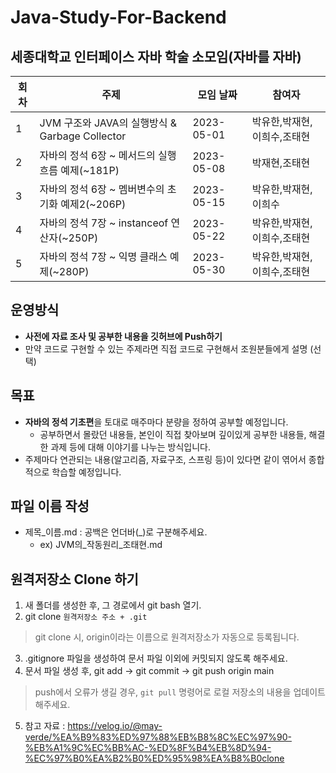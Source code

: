 # Java-Study-For-Backend
## 세종대학교 인터페이스 자바 학술 소모임(자바를 자바)

| 회차  | 주제                                     | 모임 날짜      | 참여자             |
|-----|----------------------------------------|------------|-----------------|
| 1   | JVM 구조와 JAVA의 실행방식 & Garbage Collector | 2023-05-01 | 박유한,박재현,이희수,조태현 |
| 2   | 자바의 정석 6장 ~ 메서드의 실행흐름 예제(~181P)        | 2023-05-08 | 박재현,조태현         |
| 3   | 자바의 정석 6장 ~ 멤버변수의 초기화 예제2(~206P)       | 2023-05-15 | 박유한,박재현,이희수     |
| 4   | 자바의 정석 7장 ~ instanceof 연산자(~250P)      | 2023-05-22 | 박유한,박재현,이희수,조태현 |
| 5   | 자바의 정석 7장 ~ 익명 클래스 예제(~280P)           | 2023-05-30 | 박유한,박재현,이희수,조태현 |

## 운영방식
- **사전에 자료 조사 및 공부한 내용을 깃허브에 Push하기**
- 만약 코드로 구현할 수 있는 주제라면 직접 코드로 구현해서 조원분들에게 설명 (선택)

## 목표
- **자바의 정석 기초편**을 토대로 매주마다 분량을 정하여 공부할 예정입니다.
  - 공부하면서 몰랐던 내용들, 본인이 직접 찾아보며 깊이있게 공부한 내용들, 해결한 과제 등에 대해 이야기를 나누는 방식입니다.
- 주제마다 연관되는 내용(알고리즘, 자료구조, 스프링 등)이 있다면 같이 엮어서 종합적으로 학습할 예정입니다.

## 파일 이름 작성
- 제목_이름.md : 공백은 언더바(_)로 구분해주세요.
    - ex) JVM의_작동원리_조태현.md 

## 원격저장소 Clone 하기
1. 새 폴더를 생성한 후, 그 경로에서 git bash 열기.
2. git clone `원격저장소 주소 + .git`
> git clone 시, origin이라는 이름으로 원격저장소가 자동으로 등록됩니다.
3. .gitignore 파일을 생성하여 문서 파일 이외에 커밋되지 않도록 해주세요.
4. 문서 파일 생성 후, git add -> git commit -> git push origin main
> push에서 오류가 생길 경우, `git pull` 명령어로 로컬 저장소의 내용을 업데이트 해주세요.
5. 참고 자료 : https://velog.io/@may-verde/%EA%B9%83%ED%97%88%EB%B8%8C%EC%97%90-%EB%A1%9C%EC%BB%AC-%ED%8F%B4%EB%8D%94-%EC%97%B0%EA%B2%B0%ED%95%98%EA%B8%B0clone